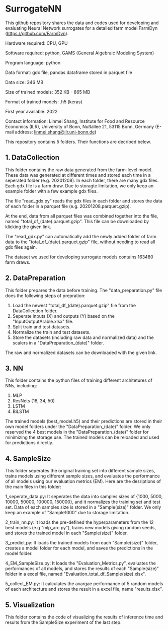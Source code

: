 # SurrogateNN

This github repository shares the data and codes used for developing and evaluating Neural Network surrogates for a detailed farm model FarmDyn (https://github.com/FarmDyn). 

Hardware required: CPU, GPU

Software required: python, GAMS (General Algebraic Modeling System)

Program language: python

Data format: gdx file, pandas dataframe stored in parquet file

Data size: 346 MB

Size of trained models: 352 KB - 865 MB

Format of trained models: .h5 (keras)

First year available: 2022

Contact information: Linmei Shang, Institute for Food and Resource Economics (ILR), University of Bonn, Nußallee 21, 53115 Bonn, Germany (E-mail address: linmei.shang@ilr.uni-bonn.de)


This repository contains 5 folders. Their functions are decribed below.

## 1. DataCollection
This folder contains the raw data generated from the farm-level model. These data was generated at different times and stored each time in a seperated folder (e.g. 20201208). In each folder, there are many gdx files. Each gdx file is a farm draw. Due to storagte limitation, we only keep an example folder with a few example gdx files.

The file "read_gdx.py" reads the gdx files in each folder and stores the data of each folder in a parquet file (e.g. 20201208.parquet.gzip).

At the end, data from all parquet files was combined together into the file, named "total_df_(date).parquet.gzip". This file can be downloaded by klicking the given link.

The "read_gdx.py" can automatically add the newly added folder of farm data to the "total_df_(date).parquet.gzip" file, without needing to read all gdx files again.

The dataset we used for developing surrogate models contains 163480 farm draws. 
 
## 2. DataPreparation
This folder prepares the data before training. The "data_preparation.py" file does the following steps of prepration: 
1) Load the newest "total_df_(date).parquet.gzip" file from the DataCollection folder.
2) Seperate inputs (X) and outputs (Y) based on the "InputOutputArable.xlsx" file.
3) Split train and test datasets.
4) Normalize the train and test datasets.
5) Store the datasets (including raw data and normalized data) and the scalers in a "DataPreparation_(date)" folder. 

The raw and normalized datasets can be downloaded with the given link. 

## 3. NN
This folder contains the python files of training different architetures of NNs, including:
1) MLP
2) ResNets (18, 34, 50)
3) LSTM
4) BiLSTM

The trained models (best_model.h5) and their predictions are stored in their own model folders under the "DataPreparation_(date)" folder. We only reserved the 4 best models in the "DataPreparation_(date)" folder for minimizing the storage use. The trained models can be reloaded and used for predictions directly. 

## 4. SampleSize
This folder seperates the original training set into different sample sizes, trains models using different sample sizes, and evaluates the performance of all models using our evaluation metrics (EM). Here are the desriptions of the main files in this folder:

1_seperate_data.py: It seperates the data into samples sizes of {1000, 5000, 10000, 50000, 100000, 150000}, and it normalizes the training set and test set. Data of each samples size is stored in a "Sample(size)" folder. We only keep an example of "Sample1000" due to storage limitation.

2_train_nn.py: It loads the pre-defined the hyperparameters from the 12 best models (e.g "mlp_arc.py"), trains new models giving random seeds, and stores the trained model in each "Sample(size)" folder. 

3_predict.py: It loads the trained models from each "Sample(size)" folder, creates a model folder for each model, and saves the predictions in the model folder. 

4_EM_SampleSize.py: It loads the "Evaluation_Metrics.py", evaluates the performances of all models, and stores the results of each "Sample(size)" folder in a excel file, named "Evaluation_total_df_Sample(size).xlsx".

5_collect_EM.py: It calculates the avargae performance of 5 random models of each architecture and stores the result in a excel file, name "results.xlsx".

## 5. Visualization
This folder contains the code of visualizing the results of inference time and results from the SampleSize experiment of the last step. 
